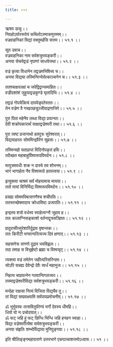 ```yaml
---
title: ०५१

---
```

ऋषय ऊचुः।।  
निग्रहोऽघोररूपेयं कथितोऽस्माकमुत्तमम्।।  
वज्रवाहनिकां विद्यां वक्तुमर्हसि सत्तम।। ५१.१ ।।  
  
सूत उवाच।।  
वज्रवाहनिका नाम सर्वशत्रुभयङ्करी।।  
अनया सेचयेद्वज्रं नृपाणां साधयेत्तथा।। ५१.२ ।।  
  
वज्रं कृत्वा विधानेन तद्वज्रमभिषिच्य च।।  
अनया विद्यया तस्मिन्विन्येसेत्काञ्चनेन च।। ५१.३ ।।  
  
ततश्चाक्षरलक्षं च जपेद्विद्वान्समाहितः।।  
वज्रीदशांशं जुहुयाद्वज्रकुण्डे घृतादिभिः।। ५१.४ ।।  
  
तद्वज्रं गोपयेन्नित्यं दापयेन्नृपतेस्ततः।।  
तेन वज्रेण वै गच्छञ्छत्रूञ्जीयाद्रणाजिरे।। ५१.५ ।।  
  
पुरा पिता महेनैव लब्धा विद्या प्रयत्नतः।।  
देवी शक्रोपकारार्थं साक्षाद्वज्रेश्वरी तथा।। ५१.६ ।।  
  
पुरा त्वष्ट प्रजानाथो हतपुत्रः सुरेश्वरात्।।  
विद्ययाहरतः सोममिन्द्रवैरेण सुव्रताः।। ५१.७ ।।  
  
तस्मिन्यज्ञे यताप्राप्तं विदिनोपकृतं हविः।।  
तदैच्छत महाबाहुर्विश्वरूपविमर्दनः।। ५१.८ ।।  
  
मत्पुत्रमवधीः शक्र न दास्ये तव शोभनम्।।  
भागं भागार्हता नैव विश्वरूपो हतस्त्वया।। ५१.९ ।।  
  
इत्युक्त्वा चाश्रमं सर्वं मोहयामास मायया।।  
ततो मायां विनिर्भिद्य विश्वरूपविमर्दनः।। ५१.१० ।।  
  
प्रसह्य सोममपिबत्सगणैश्च शचीपतिः।।  
ततस्तच्छेषमादाय क्रोधाविष्टः प्रजापतिः।। ५१.११ ।।  
  
इन्द्रस्य शत्रो वर्धस्व स्वाहेत्यग्नौ जुहाव ह।।  
ततः कालाग्निसङ्काशो वर्तनाद्वृत्रसञ्ज्ञितः।। ५१.१२ ।।  
  
प्रादुरासीत्सुरेशारिर्दुद्राव वृषान्तकः।।  
ततः किरीटी भगवान्परित्यज्य दिवं क्षणात्।। ५१.१३ ।।  
  
सहस्रनेत्रः सगणो दुद्राव भयविह्वलः।।  
तदा तमाह स विभृर्हृष्टो ब्रह्मा च विश्वसृट्।। ५१.१४ ।।  
  
त्यक्त्वा वज्रं तमेतेन जहीत्यरिसरिन्दमः।।  
सोऽपि सन्नह्य देवेन्द्रो देवैः सार्धं महाभुजः।। ५१.१५ ।।  
  
निहत्य चाप्रयत्नेन गतवान्विगतज्वरः।।  
तस्माद्वज्रेश्वरीविद्या सर्वशत्रुभयङ्करी।। ५१.१६ ।।  
  
मन्देहा राक्षसा नित्यं विजिता विद्ययैव तु।।  
तां विद्यां सम्प्रवक्ष्यामि सर्वपापप्रमोचनीम्।। ५१.१७ ।।  
  
ॐ भूर्भुवस्वः तत्सवितुर्वरेण्यं भर्गो देवस्य धीमहि।।  
धियो यो नः प्रचोदयात्।।  
ॐ फट् जहि हुं फट् छिन्धि भिन्धि जहि हनहन स्वाहा।।  
विद्या वज्रेश्वरीत्येषा सर्वशत्रुभयङ्करी।।  
अनया संहृतिः शम्भोर्विद्याया मुनिपुङ्गवाः।। ५१.१८ ।।  
  
इति श्रीलिङ्ङ्गमहापाराणे उत्तरभागे एकपञ्चाशत्तमोऽध्यायः।। ५१ ।।